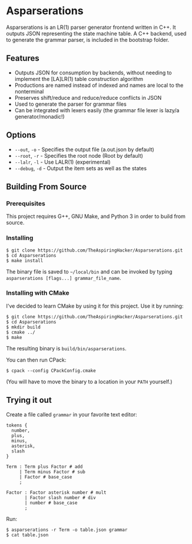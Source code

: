 # Asparserations
Asparserations is an LR(1) parser generator frontend written in C++. It outputs
JSON representing the state machine table. A C++ backend, used to generate the
grammar parser, is included in the bootstrap folder.

## Features
- Outputs JSON for consumption by backends, without needing to implement the
  [LA]LR(1) table construction algorithm
- Productions are named instead of indexed and names are local to the
  nonterminal
- Preserves shift/reduce and reduce/reduce conflicts in JSON
- Used to generate the parser for grammar files
- Can be integrated with lexers easily (the grammar file lexer is lazy/a
  generator/monadic!)

## Options
- `--out`, `-o` - Specifies the output file (a.out.json by default)
- `--root`, `-r` - Specifies the root node (Root by default)
- `--lalr`, `-l` - Use LALR(1) (experimental)
- `--debug`, `-d` - Output the item sets as well as the states

## Building From Source

### Prerequisites
This project requires G++, GNU Make, and Python 3 in order to build from source.

### Installing
    $ git clone https://github.com/TheAspiringHacker/Asparserations.git
    $ cd Asparserations
    $ make install
The binary file is saved to `~/local/bin` and can be invoked by typing
`asparserations [flags...] grammar_file_name`.

### Installing with CMake
I've decided to learn CMake by using it for this project. Use it by running:

    $ git clone https://github.com/TheAspiringHacker/Asparserations.git
    $ cd Asparserations
    $ mkdir build
    $ cmake ../
    $ make
The resulting binary is `build/bin/asparserations`.

You can then run CPack:

    $ cpack --config CPackConfig.cmake

(You will have to move the binary to a location in your `PATH` yourself.)

## Trying it out
Create a file called `grammar` in your favorite text editor:

    tokens {
      number,
      plus,
      minus,
      asterisk,
      slash
    }
    
    Term : Term plus Factor # add
         | Term minus Factor # sub
         | Factor # base_case
         ;
    
    Factor : Factor asterisk number # mult
           | Factor slash number # div
           | number # base_case
           ;

Run:

    $ asparserations -r Term -o table.json grammar
    $ cat table.json